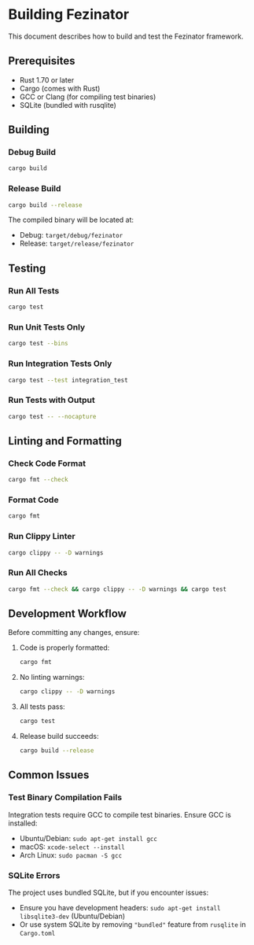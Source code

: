 # Building Fezinator

This document describes how to build and test the Fezinator framework.

## Prerequisites

- Rust 1.70 or later
- Cargo (comes with Rust)
- GCC or Clang (for compiling test binaries)
- SQLite (bundled with rusqlite)

## Building

### Debug Build
```bash
cargo build
```

### Release Build
```bash
cargo build --release
```

The compiled binary will be located at:
- Debug: `target/debug/fezinator`
- Release: `target/release/fezinator`

## Testing

### Run All Tests
```bash
cargo test
```

### Run Unit Tests Only
```bash
cargo test --bins
```

### Run Integration Tests Only
```bash
cargo test --test integration_test
```

### Run Tests with Output
```bash
cargo test -- --nocapture
```

## Linting and Formatting

### Check Code Format
```bash
cargo fmt --check
```

### Format Code
```bash
cargo fmt
```

### Run Clippy Linter
```bash
cargo clippy -- -D warnings
```

### Run All Checks
```bash
cargo fmt --check && cargo clippy -- -D warnings && cargo test
```

## Development Workflow

Before committing any changes, ensure:

1. Code is properly formatted:
   ```bash
   cargo fmt
   ```

2. No linting warnings:
   ```bash
   cargo clippy -- -D warnings
   ```

3. All tests pass:
   ```bash
   cargo test
   ```

4. Release build succeeds:
   ```bash
   cargo build --release
   ```

## Common Issues

### Test Binary Compilation Fails
Integration tests require GCC to compile test binaries. Ensure GCC is installed:
- Ubuntu/Debian: `sudo apt-get install gcc`
- macOS: `xcode-select --install`
- Arch Linux: `sudo pacman -S gcc`

### SQLite Errors
The project uses bundled SQLite, but if you encounter issues:
- Ensure you have development headers: `sudo apt-get install libsqlite3-dev` (Ubuntu/Debian)
- Or use system SQLite by removing `"bundled"` feature from `rusqlite` in `Cargo.toml`